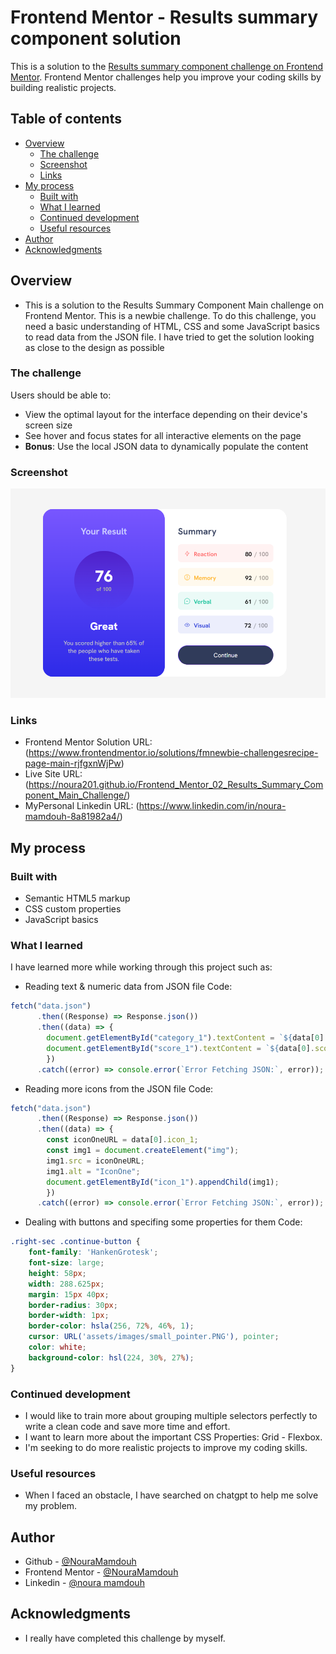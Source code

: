 # Frontend Mentor - Results summary component solution

This is a solution to the [Results summary component challenge on Frontend Mentor](https://www.frontendmentor.io/challenges/results-summary-component-CE_K6s0maV). Frontend Mentor challenges help you improve your coding skills by building realistic projects. 

## Table of contents

- [Overview](#overview)
  - [The challenge](#the-challenge)
  - [Screenshot](#screenshot)
  - [Links](#links)
- [My process](#my-process)
  - [Built with](#built-with)
  - [What I learned](#what-i-learned)
  - [Continued development](#continued-development)
  - [Useful resources](#useful-resources)
- [Author](#author)
- [Acknowledgments](#acknowledgments)

## Overview
- This is a solution to the Results Summary Component Main challenge on Frontend Mentor. This is a newbie challenge. To do this challenge, you need a basic understanding of HTML, CSS and some JavaScript basics to read data from the JSON file. I have tried to get the solution looking as close to the design as possible

### The challenge

Users should be able to:

- View the optimal layout for the interface depending on their device's screen size
- See hover and focus states for all interactive elements on the page
- **Bonus**: Use the local JSON data to dynamically populate the content

### Screenshot

![](./solution-screenshot.png)

### Links

- Frontend Mentor Solution URL: (https://www.frontendmentor.io/solutions/fmnewbie-challengesrecipe-page-main-rjfgxnWjPw)
- Live Site URL: (https://noura201.github.io/Frontend_Mentor_02_Results_Summary_Component_Main_Challenge/)
- MyPersonal Linkedin URL: (https://www.linkedin.com/in/noura-mamdouh-8a81982a4/)

## My process

### Built with

- Semantic HTML5 markup
- CSS custom properties
- JavaScript basics

### What I learned

I have learned more while working through this project such as:

- Reading text & numeric data from JSON file
  Code:

```javascript
fetch("data.json")
      .then((Response) => Response.json())
      .then((data) => {
        document.getElementById("category_1").textContent = `${data[0].category_1}`;
        document.getElementById("score_1").textContent = `${data[0].score_1}`;
        })
      .catch((error) => console.error(`Error Fetching JSON:`, error));
```

- Reading more icons from the JSON file
  Code:

```javascript
fetch("data.json")
      .then((Response) => Response.json())
      .then((data) => {
        const iconOneURL = data[0].icon_1;
        const img1 = document.createElement("img");
        img1.src = iconOneURL;
        img1.alt = "IconOne";
        document.getElementById("icon_1").appendChild(img1);
        })
      .catch((error) => console.error(`Error Fetching JSON:`, error));
```

- Dealing with buttons and specifing some properties for them
  Code:

```css
.right-sec .continue-button {
    font-family: 'HankenGrotesk';
    font-size: large;
    height: 58px;
    width: 288.625px;
    margin: 15px 40px;
    border-radius: 30px;
    border-width: 1px;
    border-color: hsla(256, 72%, 46%, 1); 
    cursor: URL('assets/images/small_pointer.PNG'), pointer;
    color: white;
    background-color: hsl(224, 30%, 27%);
}
```

### Continued development

- I would like to train more about grouping multiple selectors perfectly to write a clean code and save more time and effort.
- I want to learn more about the important CSS Properties: Grid - Flexbox.
- I'm seeking to do more realistic projects to improve my coding skills.

### Useful resources

- When I faced an obstacle, I have searched on chatgpt to help me solve my problem.

## Author

- Github - [@NouraMamdouh](https://github.com/Noura201)
- Frontend Mentor - [@NouraMamdouh](https://www.frontendmentor.io/profile/Noura201)
- Linkedin - [@noura mamdouh](https://www.linkedin.com/in/noura-mamdouh-8a81982a4/)

## Acknowledgments

- I really have completed this challenge by myself.
